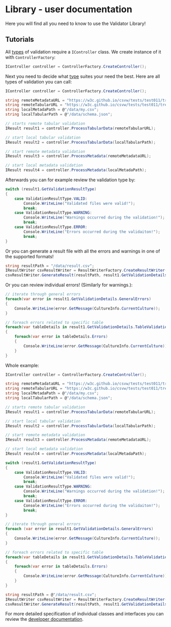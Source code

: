# Library - user documentation

Here you will find all you need to know to use the Validator Library!

## Tutorials

All [types](../../general/index.md#validation-types) of validation require a `IController` class. We create instance of it with `ControllerFactory`:

```csharp
IController controller = ControllerFactory.CreateController();
```

Next you need to decide what [type](../../general/index.md#validation-types) suites your need the best. Here are all types of validation you can call:

```csharp
IController controller = ControllerFactory.CreateController();

string remoteMetadataURL = "https://w3c.github.io/csvw/tests/test011/tree-ops.csv-metadata.json";
string remoteTabularURL = "https://w3c.github.io/csvw/tests/test011/tree-ops.csv";
string localMetadaPath = @"/data/my.csv";
string localTabularPath = @"/data/schema.json";

// starts remote tabular validation
IResult result1 = controller.ProcessTabularData(remoteTabularURL);

// start local tabular validation
IResult result2 = controller.ProcessTabularData(localTabularPath);

// start remote metadata validation
IResult result3 = controller.ProcessMetadata(remoteMetadataURL);

// start local metadata validation
IResult result4 = controller.ProcessMetadata(localMetadaPath);
```
Afterwards you can for example review the validation type by:
```csharp
switch (result1.GetValidationResultType)
{
    case ValidationResultType.VALID:
        Console.WriteLine("Validated files were valid!");
        break;
    case ValidationResultType.WARNING:
        Console.WriteLine("Warnings occurred during the validation!");
        break;
    case ValidationResultType.ERROR:
        Console.WriteLine("Errors occurred during the validaiton!");
        break;
}
```
Or you can generate a result file with all the errors and warnings in one of the supported formats!
```csharp
string resultPath = "/data/result.csv";
IResultWriter csvResultWriter = ResultWriterFactory.CreateResultWriter(ResultFileFormat.CSV);
csvResultWriter.GenerateResult(resultPath, result1.GetValidationDetails);
```

Or you can review individual errors! (Similarly for warnings.):
```csharp
// iterate through general errors
foreach(var error in result1.GetValidationDetails.GeneralErrors)
{
    Console.WriteLine(error.GetMessage(CultureInfo.CurrentCulture));
}

// foreach errors related to specific table
foreach(var tableDetails in result1.GetValidationDetails.TableValidationDetails)
{
    foreach(var error in tableDetails.Errors)
    {
        Console.WriteLine(error.GetMessage(CultureInfo.CurrentCulture));
    }
}
```


Whole example:

```csharp
IController controller = ControllerFactory.CreateController();

string remoteMetadataURL = "https://w3c.github.io/csvw/tests/test011/tree-ops.csv-metadata.json";
string remoteTabularURL = "https://w3c.github.io/csvw/tests/test011/tree-ops.csv";
string localMetadaPath = @"/data/my.csv";
string localTabularPath = @"/data/schema.json";

// starts remote tabular validation
IResult result1 = controller.ProcessTabularData(remoteTabularURL);

// start local tabular validation
IResult result2 = controller.ProcessTabularData(localTabularPath);

// start remote metadata validation
IResult result3 = controller.ProcessMetadata(remoteMetadataURL);

// start local metadata validation
IResult result4 = controller.ProcessMetadata(localMetadaPath);

switch (result1.GetValidationResultType)
{
    case ValidationResultType.VALID:
        Console.WriteLine("Validated files were valid!");
        break;
    case ValidationResultType.WARNING:
        Console.WriteLine("Warnings occurred during the validation!");
        break;
    case ValidationResultType.ERROR:
        Console.WriteLine("Errors occurred during the validaiton!");
        break;
}

// iterate through general errors
foreach (var error in result1.GetValidationDetails.GeneralErrors)
{
    Console.WriteLine(error.GetMessage(CultureInfo.CurrentCulture));
}

// foreach errors related to specific table
foreach(var tableDetails in result1.GetValidationDetails.TableValidationDetails)
{
    foreach(var error in tableDetails.Errors)
    {
        Console.WriteLine(error.GetMessage(CultureInfo.CurrentCulture));
    }
}

string resultPath = @"/data/result.csv";
IResultWriter csvResultWriter = ResultWriterFactory.CreateResultWriter(ResultFileFormat.CSV);
csvResultWriter.GenerateResult(resultPath, result1.GetValidationDetails);
```

For more detailed specification of individual classes and interfaces you can review the [developer documentation](../developer/index.md).